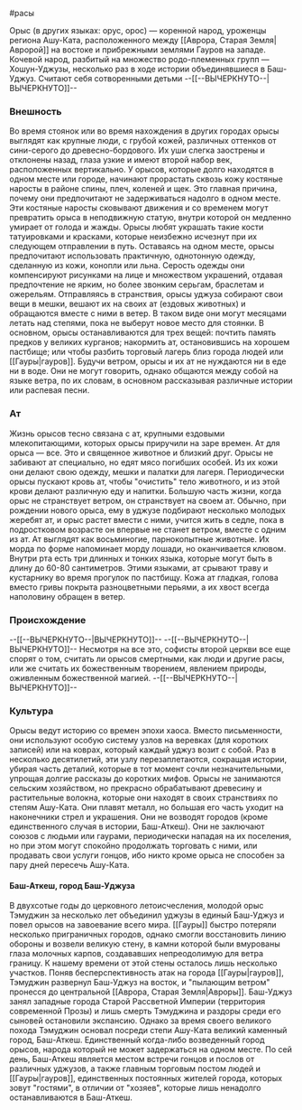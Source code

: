 #расы 

Орыс (в других языках: орус, орос) — коренной народ, уроженцы региона Ашу-Ката, расположенного между [[Аврора, Старая Земля|Авророй]] на востоке и прибрежными землями Гауров на западе. Кочевой народ, разбитый на множество родо-племенных групп — Хошун-Уджузы, несколько раз в ходе истории объединявшиеся в Баш-Уджуз. Считают себя сотворенными детьми --[[--ВЫЧЕРКНУТО--|ВЫЧЕРКНУТО]]--
### Внешность
Во время стоянок или во время нахождения в других городах орысы выглядят как крупные люди, с грубой кожей, различных оттенков от сини-серого до древесно-бордового. Их уши слегка заострены и отклонены назад, глаза узкие и имеют второй набор век, расположенных вертикально. У орысов, которые долго находятся в одном месте или городе, начинают прорастать сквозь кожу костяные наросты в районе спины, плеч, коленей и щек. Это главная причина, почему они предпочитают не задерживаться надолго в одном месте. Эти костяные наросты сковывают движения и со временем могут превратить орыса в неподвижную статую, внутри которой он медленно умирает от голода и жажды. 
Орысы любят украшать такие кости татуировками и красками, которые неизбежно исчезнут при их следующем отправлении в путь. Оставаясь на одном месте, орысы предпочитают использовать практичную, однотонную одежду, сделанную из кожи, конопли или льна. Серость одежды они компенсируют рисунками на лице и множеством украшений, отдавая предпочтение не ярким, но более звонким серьгам, браслетам и ожерельям.
Отправляясь в странствия, орысы уджуза собирают свои вещи в мешки, вешают их на своих ат (ездовых животных) и обращаются вместе с ними в ветер. В таком виде они могут месяцами летать над степями, пока не выберут новое место для стоянки. В основном, орысы останавливаются для трех вещей: почтить память предков у великих курганов; накормить ат, остановившись на хорошем пастбище; или чтобы разбить торговый лагерь близ города людей или [[Гауры|гауров]]. Будучи ветром, орысы и их ат не нуждаются ни в еде ни в воде. Они не могут говорить, однако общаются между собой на языке ветра, по их словам, в основном рассказывая различные истории или распевая песни.

### Ат
Жизнь орысов тесно связана с ат, крупными ездовыми млекопитающими, которых орысы приручили на заре времен. Ат для орыса — все. Это и священное животное и близкий друг. Орысы не забивают ат специально, но едят мясо погибших особей. Из их кожи они делают свою одежду, мешки и палатки для лагеря. Периодически орысы пускают кровь ат, чтобы "очистить" тело животного, и из этой крови делают различную еду и напитки. Большую часть жизни, когда орыс не странствует ветром, он странствует на своем ат. Обычно, при рождении нового орыса, ему в уджузе подбирают несколько молодых жеребят ат, и орыс растет вмести с ними, учится жить в седле, пока в подростковом возрасте он впервые не станет ветром, вместе с одним из ат.
Ат выглядят как восьминогие, парнокопытные животные. Их морда по форме напоминает морду лошади, но оканчивается клювом. Внутри рта есть три длинных и тонких языка, которые могут быть в длину до 60-80 сантиметров. Этими языками, ат срывают траву и кустарнику во время прогулок по пастбищу. Кожа ат гладкая, голова вместо гривы покрыта разноцветными перьями, а их хвост всегда наполовину обращен в ветер.

### Происхождение
--[[--ВЫЧЕРКНУТО--|ВЫЧЕРКНУТО]]--
--[[--ВЫЧЕРКНУТО--|ВЫЧЕРКНУТО]]--
Несмотря на все это, софисты второй церкви все еще спорят о том, считать ли орысов смертными, как люди и другие расы, или же считать их божественным творением, явлением природы, оживленным божественной магией.
--[[--ВЫЧЕРКНУТО--|ВЫЧЕРКНУТО]]--

### Культура
Орысы ведут историю со времен эпохи хаоса. Вместо письменности, они используют особую систему узлов на веревках (для коротких записей) или на коврах, который каждый уджуз возит с собой. Раз в несколько десятилетий, эти узлу перезаплетаются, сокращая истории, убирая часть деталий, которые в тот момент сочли незначительными, упрощая долгие рассказы до коротких мифов.
Орысы не занимаются сельским хозяйством, но прекрасно обрабатывают древесину и растительные волокна, которые они находят в своих странствиях по степям Ашу-Ката.  Они плавят металл, но большая его часть уходит на наконечники стрел и украшения. Они не возводят городов (кроме единственного случая в истории, Баш-Аткеш). Они не заключают союзов с людьми или гаурами, периодически нападая на их поселения, но при этом могут спокойно продолжать торговать с ними, или продавать свои услуги гонцов, ибо никто кроме орыса не способен за пару дней пересечь Ашу-Ката.

#### Баш-Аткеш, город Баш-Уджуза
В двухсотые годы до церковного летоисчесления, молодой орыс Тэмуджин за несколько лет объединил уджузы в единый Баш-Уджуз и повел орысов на завоевание всего мира. [[Гауры]] быстро потеряли несколько приграничных городов, однако смогли восстановить линию обороны и возвели великую стену, в камни которой были вмурованы глаза молочных карпов, создававших непреодолимую для ветра границу. К нашему времени от этой стены осталось лишь несколько участков.
Поняв бесперспективность атак на города [[Гауры|гауров]], Тэмуджин развернул Баш-Уджуз на восток, и "пылающим ветром" пронесся до центральной [[Аврора, Старая Земля|Авроры]]. Баш-Уджуз занял западные города Старой Рассветной Империи (территория современной Прозы) и лишь смерть Тэмуджина и раздоры среди его сыновей остановили экспансию.
Однако за время своего великого похода Тэмуджин основал посреди степи Ашу-Ката великий каменный город, Баш-Аткеш. Единственный когда-либо возведенный город орысов, народа который не может задержаться на одном месте. По сей день, Баш-Аткеш является местом встречи гонцов и послов от различных уджузов, а также главным торговым постом людей и [[Гауры|гауров]], единственных постоянных жителей города, которых зовут "гостями", в отличии от "хозяев", которые лишь ненадолго останавливаются в Баш-Аткеш.